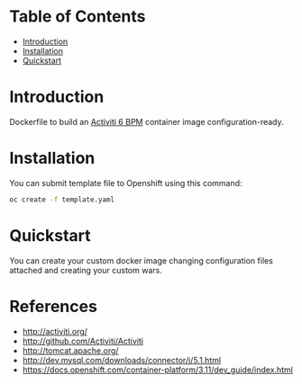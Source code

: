 # Table of Contents
- [Introduction](#introduction)
- [Installation](#installation)
- [Quickstart](#quickstart)


# Introduction

Dockerfile to build an [Activiti 6 BPM](#http://www.activiti.org/) container image configuration-ready.


# Installation

You can submit template file to Openshift using this command:

```bash
oc create -f template.yaml
```

# Quickstart

You can create your custom docker image changing configuration files attached and creating your custom wars.

# References

* http://activiti.org/
* http://github.com/Activiti/Activiti
* http://tomcat.apache.org/
* http://dev.mysql.com/downloads/connector/j/5.1.html
* https://docs.openshift.com/container-platform/3.11/dev_guide/index.html